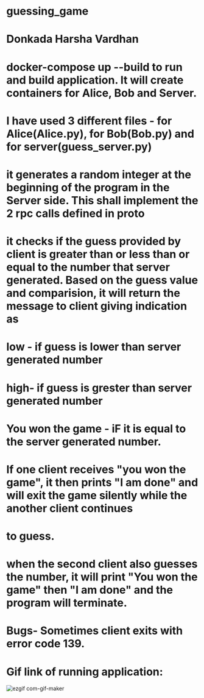 # guessing_game
# Donkada Harsha Vardhan

# docker-compose up --build to run and build application. It will create containers for Alice, Bob and Server.

# I have used 3 different files - for Alice(Alice.py), for Bob(Bob.py) and for server(guess_server.py)

# it generates a random integer at the beginning of the program in the Server side. This shall implement the 2 rpc calls defined in proto 
# it checks if the guess provided by client is greater than or less than or equal to the number that server generated. Based on the guess value and comparision, it will return the message to client giving indication as 
# low - if guess is lower than server generated number
# high- if guess is grester than server generated number
# You won the game - iF it is equal to the server generated number.
# If one client receives "you won the game", it then prints "I am done" and will exit the game silently while the another client continues
# to guess.
# when the second client also guesses the number, it will print "You won the game" then "I am done" and the program will terminate.
# Bugs- Sometimes client exits with error code 139. 

# Gif link of running application:

![ezgif com-gif-maker](https://user-images.githubusercontent.com/114453047/193425353-eb72d72f-282a-469e-8d1e-e34f72f3ca34.gif)
